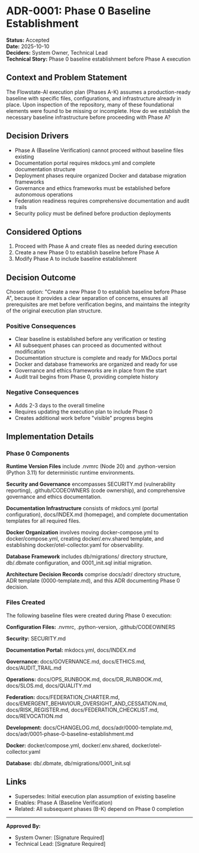 # ADR-0001: Phase 0 Baseline Establishment

**Status:** Accepted  
**Date:** 2025-10-10  
**Deciders:** System Owner, Technical Lead  
**Technical Story:** Phase 0 baseline establishment before Phase A execution

## Context and Problem Statement

The Flowstate-AI execution plan (Phases A-K) assumes a production-ready baseline with specific files, configurations, and infrastructure already in place. Upon inspection of the repository, many of these foundational elements were found to be missing or incomplete. How do we establish the necessary baseline infrastructure before proceeding with Phase A?

## Decision Drivers

* Phase A (Baseline Verification) cannot proceed without baseline files existing
* Documentation portal requires mkdocs.yml and complete documentation structure
* Deployment phases require organized Docker and database migration frameworks
* Governance and ethics frameworks must be established before autonomous operations
* Federation readiness requires comprehensive documentation and audit trails
* Security policy must be defined before production deployments

## Considered Options

1. Proceed with Phase A and create files as needed during execution
2. Create a new Phase 0 to establish baseline before Phase A
3. Modify Phase A to include baseline establishment

## Decision Outcome

Chosen option: "Create a new Phase 0 to establish baseline before Phase A", because it provides a clear separation of concerns, ensures all prerequisites are met before verification begins, and maintains the integrity of the original execution plan structure.

### Positive Consequences

* Clear baseline is established before any verification or testing
* All subsequent phases can proceed as documented without modification
* Documentation structure is complete and ready for MkDocs portal
* Docker and database frameworks are organized and ready for use
* Governance and ethics frameworks are in place from the start
* Audit trail begins from Phase 0, providing complete history

### Negative Consequences

* Adds 2-3 days to the overall timeline
* Requires updating the execution plan to include Phase 0
* Creates additional work before "visible" progress begins

## Implementation Details

### Phase 0 Components

**Runtime Version Files** include .nvmrc (Node 20) and .python-version (Python 3.11) for deterministic runtime environments.

**Security and Governance** encompasses SECURITY.md (vulnerability reporting), .github/CODEOWNERS (code ownership), and comprehensive governance and ethics documentation.

**Documentation Infrastructure** consists of mkdocs.yml (portal configuration), docs/INDEX.md (homepage), and complete documentation templates for all required files.

**Docker Organization** involves moving docker-compose.yml to docker/compose.yml, creating docker/.env.shared template, and establishing docker/otel-collector.yaml for observability.

**Database Framework** includes db/migrations/ directory structure, db/.dbmate configuration, and 0001_init.sql initial migration.

**Architecture Decision Records** comprise docs/adr/ directory structure, ADR template (0000-template.md), and this ADR documenting Phase 0 decision.

### Files Created

The following baseline files were created during Phase 0 execution:

**Configuration Files:** .nvmrc, .python-version, .github/CODEOWNERS

**Security:** SECURITY.md

**Documentation Portal:** mkdocs.yml, docs/INDEX.md

**Governance:** docs/GOVERNANCE.md, docs/ETHICS.md, docs/AUDIT_TRAIL.md

**Operations:** docs/OPS_RUNBOOK.md, docs/DR_RUNBOOK.md, docs/SLOS.md, docs/QUALITY.md

**Federation:** docs/FEDERATION_CHARTER.md, docs/EMERGENT_BEHAVIOUR_OVERSIGHT_AND_CESSATION.md, docs/RISK_REGISTER.md, docs/FEDERATION_CHECKLIST.md, docs/REVOCATION.md

**Development:** docs/CHANGELOG.md, docs/adr/0000-template.md, docs/adr/0001-phase-0-baseline-establishment.md

**Docker:** docker/compose.yml, docker/.env.shared, docker/otel-collector.yaml

**Database:** db/.dbmate, db/migrations/0001_init.sql

## Links

* Supersedes: Initial execution plan assumption of existing baseline
* Enables: Phase A (Baseline Verification)
* Related: All subsequent phases (B-K) depend on Phase 0 completion

---

**Approved By:**
- System Owner: [Signature Required]
- Technical Lead: [Signature Required]

